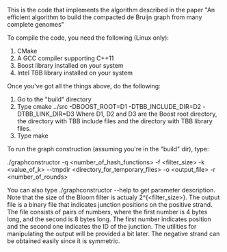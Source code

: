 This is the code that implements the algorithm described in the paper
"An efficient  algorithm to build the compacted de Bruijn graph from many complete genomes"

To compile the code, you need the following (Linux only):

1) CMake 
2) A GCC compiler supporting C++11
3) Boost library installed on your system
4) Intel TBB library installed on your system

Once you've got all the things above, do the following:

1) Go to the "build" directory
2) Type cmake ../src -DBOOST_ROOT=D1 -DTBB_INCLUDE_DIR=D2 -DTBB_LINK_DIR=D3
Where D1, D2 and D3 are the Boost root directory, the directory with TBB include files
and the directory with TBB library files.
3) Type make

To run the graph construction (assuming you're in the "build" dir), type:

./graphconstructor -q <number_of_hash_functions> -f <filter_size> -k <value_of_k> --tmpdir <directory_for_temporary_files> -o <output_file> -r <number_of_rounds>

You can also type ./graphconstructor --help to get parameter description.
Note that the size of the Bloom filter is actualy 2^{<filter_size>}.
The output file is a binary file that indicates junction positions on the positive strand.
The file consists of pairs of numbers, where the first number is 4 bytes long, and the second is 8 bytes long.
The first number indicates position and the second one indicates the ID of the junction.
The utilities for manipulating the output will be provided a bit later.
The negative strand can be obtained easily since it is symmetric.